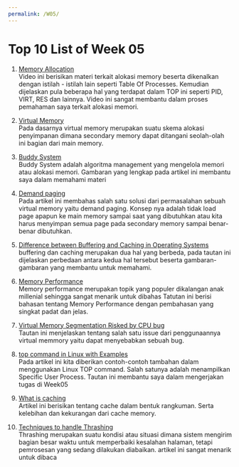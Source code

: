 ```yaml
---
permalink: /W05/
---
```


# Top 10 List of Week 05

1. [Memory Allocation](https://www.youtube.com/watch?v=fiQLX64BDMw)<br>
Video ini berisikan materi terkait alokasi memory beserta dikenalkan dengan istilah - istilah lain seperti Table Of Processes. Kemudian dijelaskan pula beberapa hal yang 
terdapat dalam TOP ini seperti PID, VIRT, RES dan lainnya. Video ini sangat membantu dalam proses pemahaman saya terkait alokasi memori.

2. [Virtual Memory](https://www.geeksforgeeks.org/virtual-memory-in-operating-system/)<br>
Pada dasarnya virtual memory merupakan suatu skema alokasi penyimpanan dimana secondary memory dapat ditangani seolah-olah ini bagian dari main memory.

3. [Buddy System](https://tutorialspoint.dev/computer-science/operating-systems/operating-system-buddy-system-memory-allocation-technique)<br>
Buddy System adalah algoritma management yang mengelola memori atau alokasi memori. Gambaran yang lengkap pada artikel ini membantu saya dalam memahami materi

4. [Demand paging](https://afteracademy.com/blog/what-are-demand-paging-and-pre-paging)<br>
Pada artikel ini membahas salah satu solusi dari permasalahan sebuah virtual memory yaitu demand paging. 
Konsep nya adalah tidak load page apapun ke main memory sampai saat yang dibutuhkan atau kita harus menyimpan semua page pada secondary memory sampai benar-benar dibutuhkan.

5. [Difference between Buffering and Caching in Operating Systems](https://www.geeksforgeeks.org/difference-between-buffering-and-caching-in-os/)<br>
buffering dan caching merupakan dua hal yang berbeda, pada tautan ini dijelaskan perbedaan antara kedua hal tersebut beserta gambaran-gambaran yang membantu untuk memahami.

6. [Memory Performance](https://www.sciencedirect.com/topics/computer-science/memory-system-performance)<br>
Memory performance merupakan topik yang populer dikalangan anak millenial sehingga sangat menarik untuk dibahas Tatutan ini
berisi bahasan tentang Memory Performance dengan pembahasan yang singkat padat dan jelas.

7. [Virtual Memory Segmentation Risked by CPU bug](https://www.guardicore.com/labs/cpu-bug-risks-virtual-memory-segmentation/)<br>
Tautan ini menjelaskan tentang salah satu issue dari penggunaannya virtual memmory yaitu dapat menyebabkan sebuah bug.

8. [top command in Linux with Examples](https://www.geeksforgeeks.org/top-command-in-linux-with-examples/)<br>
Pada artikel ini kita diberikan contoh-contoh tambahan dalam menggunakan Linux TOP command. Salah satunya adalah menampilkan Specific User Process.
Tautan ini membantu saya dalam mengerjakan tugas di Week05

9. [What is caching](https://www.tutorialspoint.com/What-is-caching)<br>
Artikel ini berisikan tentang cache dalam bentuk rangkuman. Serta kelebihan dan kekurangan dari cache memory.

10. [Techniques to handle Thrashing](https://www.geeksforgeeks.org/techniques-to-handle-thrashing/)<br>
Thrashing merupakan suatu kondisi atau situasi dimana sistem mengirim bagian besar waktu untuk memperbaiki kesalahan halaman, tetapi pemrosesan yang sedang dilakukan diabaikan.
artikel ini sangat menarik untuk dibaca

